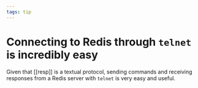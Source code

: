 ```yaml
---
tags: tip
---
```


# Connecting to Redis through `telnet` is incredibly easy
Given that [[resp]] is a textual protocol, sending commands and receiving responses from a Redis server with `telnet` is very easy and useful.
